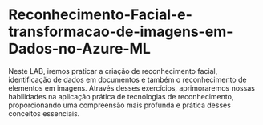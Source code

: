 # Reconhecimento-Facial-e-transformacao-de-imagens-em-Dados-no-Azure-ML
Neste LAB, iremos praticar a criação de reconhecimento facial, identificação de dados em documentos e também o reconhecimento de elementos em imagens. Através desses exercícios, aprimoraremos nossas habilidades na aplicação prática de tecnologias de reconhecimento, proporcionando uma compreensão mais profunda e prática desses conceitos essenciais.

